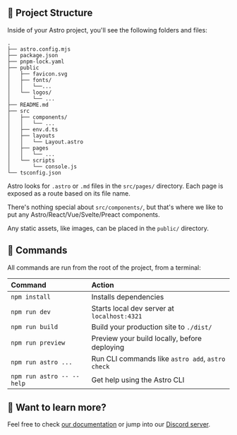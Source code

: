 ## 🚀 Project Structure

Inside of your Astro project, you'll see the following folders and files:

```
.
├── astro.config.mjs
├── package.json
├── pnpm-lock.yaml
├── public
│   ├── favicon.svg
│   ├── fonts/
│   │   └──...
│   └── logos/
│       └── ...
├── README.md
├── src
│   ├── components/
│   │   └── ...
│   ├── env.d.ts
│   ├── layouts
│   │   └── Layout.astro
│   ├── pages
│   │   └── ...
│   └── scripts
│       └── console.js
└── tsconfig.json
```

Astro looks for `.astro` or `.md` files in the `src/pages/` directory. Each page is exposed as a route based on its file name.

There's nothing special about `src/components/`, but that's where we like to put any Astro/React/Vue/Svelte/Preact components.

Any static assets, like images, can be placed in the `public/` directory.

## 🧞 Commands

All commands are run from the root of the project, from a terminal:

| Command                   | Action                                           |
| :------------------------ | :----------------------------------------------- |
| `npm install`             | Installs dependencies                            |
| `npm run dev`             | Starts local dev server at `localhost:4321`      |
| `npm run build`           | Build your production site to `./dist/`          |
| `npm run preview`         | Preview your build locally, before deploying     |
| `npm run astro ...`       | Run CLI commands like `astro add`, `astro check` |
| `npm run astro -- --help` | Get help using the Astro CLI                     |

## 👀 Want to learn more?

Feel free to check [our documentation](https://docs.astro.build) or jump into our [Discord server](https://astro.build/chat).
